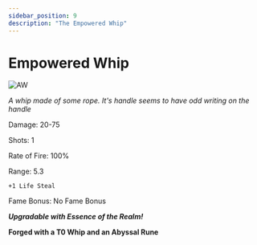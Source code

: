```yaml
---
sidebar_position: 9
description: "The Empowered Whip"
---
```


# Empowered Whip

![AW](https://vwiki.valorserver.com/api/item/picture/empowered%20whip)

<i>A whip made of some rope. It's handle seems to have odd writing on the handle</i>

Damage: 20-75

Shots: 1

Rate of Fire: 100%

Range: 5.3
    
    +1 Life Steal
    
Fame Bonus: No Fame Bonus

***Upgradable with Essence of the Realm!***

**Forged with a T0 Whip and an Abyssal Rune**

